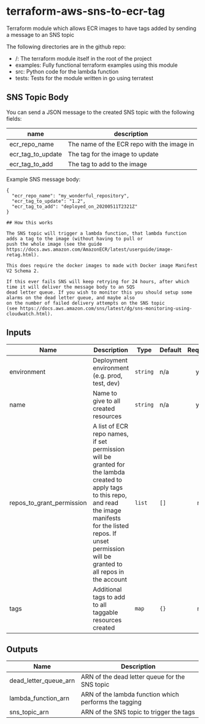 # terraform-aws-sns-to-ecr-tag  
Terraform module which allows ECR images to have tags added by sending a message to an SNS topic

The following directories are in the github repo:

* /: The terraform module itself in the root of the project
* examples: Fully functional terraform examples using this module
* src: Python code for the lambda function
* tests: Tests for the module written in go using terratest

## SNS Topic Body

You can send a JSON message to the created SNS topic with the following fields:

| name              | description                                 |
|-------------------|---------------------------------------------|
| ecr\_repo\_name     | The name of the ECR repo with the image in  |
| ecr\_tag\_to\_update | The tag for the image to update             |
| ecr\_tag\_to\_add    | The tag to add to the image                 |

Example SNS message body:
```
{
  "ecr_repo_name": "my_wonderful_repository",
  "ecr_tag_to_update": "1.2",
  "ecr_tag_to_add": "deployed_on_20200511T2321Z"
}

## How this works

The SNS topic will trigger a lambda function, that lambda function adds a tag to the image (without having to pull or
push the whole image (see the guide https://docs.aws.amazon.com/AmazonECR/latest/userguide/image-retag.html).

This does require the docker images to made with Docker image Manifest V2 Schema 2.

If this ever fails SNS will keep retrying for 24 hours, after which time it will deliver the message body to an SQS
dead letter queue. If you wish to monitor this you should setup some alarms on the dead letter queue, and maybe also
on the number of failed delivery attempts on the SNS topic
(see https://docs.aws.amazon.com/sns/latest/dg/sns-monitoring-using-cloudwatch.html).
```

## Inputs

| Name | Description | Type | Default | Required |
|------|-------------|------|---------|:--------:|
| environment | Deployment environment (e.g. prod, test, dev) | `string` | n/a | yes |
| name | Name to give to all created resources | `string` | n/a | yes |
| repos\_to\_grant\_permission | A list of ECR repo names, if set permission will be granted for the lambda created to apply tags to this repo, and read the image manifests for the listed repos. If unset permission will be granted to all repos in the account | `list` | `[]` | no |
| tags | Additional tags to add to all taggable resources created | `map` | `{}` | no |

## Outputs

| Name | Description |
|------|-------------|
| dead\_letter\_queue\_arn | ARN of the dead letter queue for the SNS topic |
| lambda\_function\_arn | ARN of the lambda function which performs the tagging |
| sns\_topic\_arn | ARN of the SNS topic to trigger the tags |

